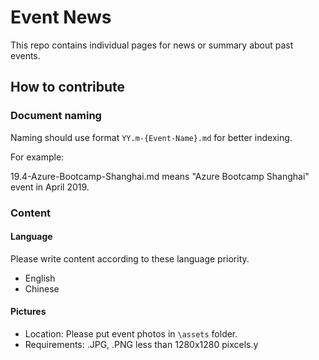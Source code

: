 # Event News

This repo contains individual pages for news or summary about past events.

## How to contribute

### Document naming

Naming should use format ```YY.m-{Event-Name}.md``` for better indexing.

For example:

19.4-Azure-Bootcamp-Shanghai.md means "Azure Bootcamp Shanghai" event in April 2019.

### Content

#### Language 

Please write content according to these language priority.

- English
- Chinese  

#### Pictures

- Location: Please put event photos in ```\assets``` folder. 
- Requirements: .JPG, .PNG less than 1280x1280 pixcels.y